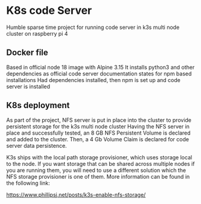 # K8s code Server

Humble sparse time project for running code server in k3s multi node cluster on raspberry pi 4

## Docker file

Based in official node 18 image with Alpine 3.15
It installs python3 and other dependencies as official code server documentation states for npm based installations
Had dependencies installed, then npm is set up and code server is installed

## K8s deployment

As part of the project, NFS server is put in place into the cluster to provide persistent storage for the k3s multi node cluster
Having the NFS server in place and successfully tested, an 8 GB NFS Persistent Volume is declared and added to the cluster.
Then, a 4 Gb Volume Claim is declared for code server data persistence.

K3s ships with the local path storage provisioner, which uses storage local to the node.
If you want storage that can be shared across multiple nodes if you are running them, you will need to use a
different solution which the NFS storage provisioner is one of them. More information can be found in the following link:

https://www.phillipsj.net/posts/k3s-enable-nfs-storage/

 


